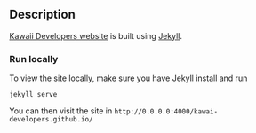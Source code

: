 ## Description

[Kawaii Developers website](http://kawai-developers.github.io/) is built using [Jekyll](http://jekyllrb.com/).

### Run locally
To view the site locally, make sure you have Jekyll install and run
```
jekyll serve
```

You can then visit the site in `http://0.0.0.0:4000/kawai-developers.github.io/`

